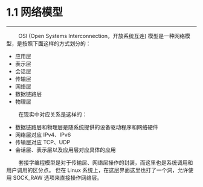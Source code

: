 # 1.1 网络模型
***

&emsp;&emsp;
OSI (Open Systems Interconnection，开放系统互连) 模型是一种网络模型，是按照下面这样的方式划分的：

+ 应用层
+ 表示层
+ 会话层
+ 传输层
+ 网络层
+ 数据链路层
+ 物理层

&emsp;&emsp;
在现实中对应关系是这样的：

+ 数据链路层和物理层是随系统提供的设备驱动程序和网络硬件
+ 网络层对应 IPv4、IPv6
+ 传输层对应 TCP、UDP
+ 会话层、表示层以及应用层对应具体的应用

&emsp;&emsp;
套接字编程模型是对于传输层、网络层操作的封装，而这里也是系统调用和用户调用的区分点。
但在 Linux 系统上，在这层界面这里也打了一个洞，允许使用 SOCK\_RAW 选项来直接操作网络层。